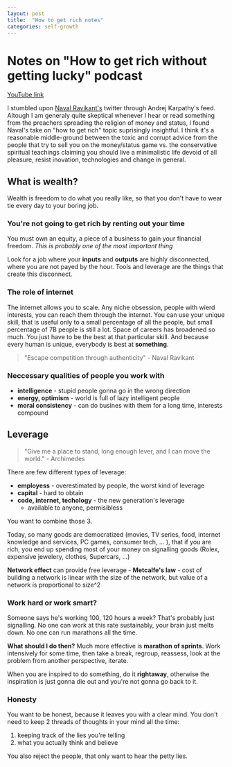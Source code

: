 ```yaml
---
layout: post
title:  "How to get rich notes"
categories: self-growth
---
```


# Notes on "How to get rich without getting lucky" podcast
[YouTube link](https://www.youtube.com/watch?v=1-TZqOsVCNM)

I stumbled upon [Naval Ravikant's](https://twitter.com/naval) twitter through Andrej Karpathy's feed. Altough I am generaly quite skeptical whenever I hear or read something from the preachers spreading the religion of money and status, I found Naval's take on "how to get rich" topic suprisingly insightful. I think it's a reasonable middle-ground between the toxic and corrupt advice from the people that try to sell you on the money/status game vs. the conservative spiritual teachings claiming you should live a minimalistic life devoid of all pleasure, resist inovation, technologies and change in general.

## What is wealth?
Wealth is freedom to do what you really like, so that you don't have to wear tie every day to your boring job.

### You're not going to get rich by renting out your time
You must own an equity, a piece of a business to gain your financial freedom. *This is probably one of the most important thing*

Look for a job where your **inputs** and **outputs** are highly disconnected, where you are not payed by the hour. Tools and leverage are the things that create this disconnect.

### The role of internet
The internet allows you to scale. Any niche obsession, people with wierd interests, you can reach them through the internet. You can use your unique skill, that is useful only to a small percentage of all the people, but small percentage of 7B people is still a lot. Space of careers has broadened so much. You just have to be the best at that particular skill. And because every human is unique, everybody is best at **something**.

> "Escape competition through authenticity" - Naval Ravikant

### Neccessary qualities of people you work with
- **intelligence** - stupid people gonna go in the wrong direction
- **energy, optimism** - world is full of lazy intelligent people
- **moral consistency** - can do busines with them for a long time, interests compound

## Leverage
> "Give me a place to stand, long enough lever, and I can move the world." - Archimedes

There are few different types of leverage:
- **employess** - overestimated by people, the worst kind of leverage
- **capital** -  hard to obtain
- **code, internet, techology** - the new generation's leverage
    - available to anyone, permisibless

You want to combine those 3.

Today, so many goods are democratized (movies, TV series, food, internet knowledge and services, PC games, consumer tech, ... ), that if you are rich, you end up spending most of your money on signalling goods (Rolex, expensive jewelery, clothes, Supercars, ...)

**Network effect** can provide free leverage - **Metcalfe's law** - cost of building a network is linear with the size of the network, but value of a network is proportional to size^2



### **Work hard or work smart?**
Someone says he's working 100, 120 hours a week? That's probably just signalling. No one can work at this rate sustainably, your brain just melts down. No one can run marathons all the time. 

**What should I do then?** 
Much more effective is **marathon of sprints**. Work intensively for some time, then take a break, regroup, reassess, look at the problem from another perspective, iterate.

When you are inspired to do something, do it **rightaway**, otherwise the inspiration is just gonna die out and you're not gonna go back to it.


### Honesty
You want to be honest, because it leaves you with a clear mind. You don't need to keep 2 threads of thoughts in your mind all the time: 
1) keeping track of the lies you're telling
2) what you actually think and believe


You also reject the people, that only want to hear the petty lies.

